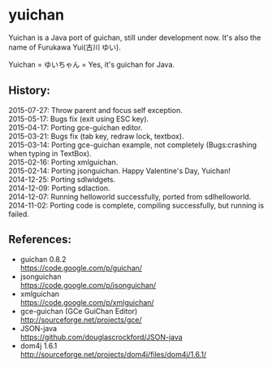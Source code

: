 ﻿yuichan
=======

Yuichan is a Java port of guichan, still under development now. It's also the name of Furukawa Yui(古川 ゆい).  

Yuichan = ゆいちゃん = Yes, it's guichan for Java.  

## History:  
2015-07-27: Throw parent and focus self exception.    
2015-05-17: Bugs fix (exit using ESC key).   
2015-04-17: Porting gce-guichan editor.    
2015-03-21: Bugs fix (tab key, redraw lock, textbox).   
2015-03-14: Porting gce-guichan example, not completely (Bugs:crashing when typing in TextBox).   
2015-02-16: Porting xmlguichan.  
2015-02-14: Porting jsonguichan. Happy Valentine's Day, Yuichan!    
2014-12-25: Porting sdlwidgets.  
2014-12-09: Porting sdlaction.  
2014-12-07: Running helloworld successfully, ported from sdlhelloworld.  
2014-11-02: Porting code is complete, compiling successfully, but running is failed.  

## References:  
* guichan 0.8.2  
https://code.google.com/p/guichan/  
* jsonguichan  
https://code.google.com/p/jsonguichan/  
* xmlguichan  
https://code.google.com/p/xmlguichan/  
* gce-guichan (GCe GuiChan Editor)  
http://sourceforge.net/projects/gce/  
* JSON-java  
https://github.com/douglascrockford/JSON-java  
* dom4j 1.6.1  
http://sourceforge.net/projects/dom4j/files/dom4j/1.6.1/  

